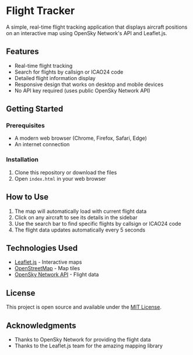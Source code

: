 # Flight Tracker

A simple, real-time flight tracking application that displays aircraft positions on an interactive map using OpenSky Network's API and Leaflet.js.

## Features

- Real-time flight tracking
- Search for flights by callsign or ICAO24 code
- Detailed flight information display
- Responsive design that works on desktop and mobile devices
- No API key required (uses public OpenSky Network API)

## Getting Started

### Prerequisites

- A modern web browser (Chrome, Firefox, Safari, Edge)
- An internet connection

### Installation

1. Clone this repository or download the files
2. Open `index.html` in your web browser

## How to Use

1. The map will automatically load with current flight data
2. Click on any aircraft to see its details in the sidebar
3. Use the search bar to find specific flights by callsign or ICAO24 code
4. The flight data updates automatically every 5 seconds

## Technologies Used

- [Leaflet.js](https://leafletjs.com/) - Interactive maps
- [OpenStreetMap](https://www.openstreetmap.org/) - Map tiles
- [OpenSky Network API](https://opensky-network.org/apidoc/) - Flight data

## License

This project is open source and available under the [MIT License](LICENSE).

## Acknowledgments

- Thanks to OpenSky Network for providing the flight data
- Thanks to the Leaflet.js team for the amazing mapping library
